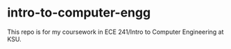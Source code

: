 # intro-to-computer-engg
This repo is for my coursework in ECE 241/Intro to Computer Engineering at KSU.
